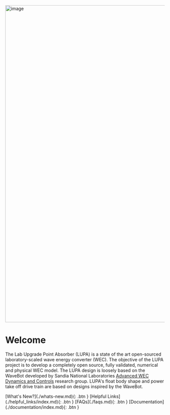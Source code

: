 <img width="1000vw" alt="image" src="https://user-images.githubusercontent.com/75865953/166865752-c4924ca0-913b-4bd9-9383-e20225a07192.png">   

# Welcome
The Lab Upgrade Point Absorber (LUPA) is a state of the art open-sourced laboratory-scaled wave energy converter (WEC). The objective of the LUPA project is to develop a completely open source, fully validated, numerical and physical WEC model. The LUPA design is loosely based on the WaveBot developed by Sandia National Laboratories [Advanced WEC Dynamics and Controls](https://energy.sandia.gov/programs/renewable-energy/water-power/projects/advanced-wec-dynamics-and-controls/) research group.  LUPA's float body shape and power take off drive train are based on designs inspired by the WaveBot. 

<span class="fs-6">
[What's New?](./whats-new.md){: .btn }
[Helpful Links](./helpful_links/index.md){: .btn }
</span>

<span class="fs-6">
[FAQs](./faqs.md){: .btn }
[Documentation](./documentation/index.md){: .btn }
</span>
